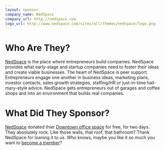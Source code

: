 ```yaml
---
layout: sponsor
company_name: NedSpace
company_url: http://nedspace.com
logo_url: http://www.nedspace.com/sites/all/themes/nedspace/logo.png
---
```


Who Are They?
============

[NedSpace](http://www.nedspace.com/) is the place where entrepreneurs build companies. NedSpace provides what early-stage and startup companies need to foster their ideas and create viable businesses. The heart of NedSpace is peer support. Entrepreneurs engage one another in business ideas, marketing plans, investor contacts, sales growth strategies, staffing/HR or just-in-time hail-mary-style advice. NedSpace gets entrepreneurs out of garages and coffee shops and into an environment that builds real companies.

What Did They Sponsor?
======================

[NedSpace](http://www.nedspace.com/) donated thier [Downtown office space](http://www.nedspace.com/node/3) for free, for two days. They absolutely rock. Like those walls, that roof, that bathroom? Thank NedSpace for loaning it to us. Who knows, maybe you like it so much you want to [become a member](http://www.nedspace.com/members)?